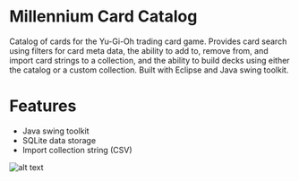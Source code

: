 # Millennium Card Catalog
Catalog of cards for the Yu-Gi-Oh trading card game. Provides card search using filters for card meta data, the ability to add to, remove from, and import card strings to a collection, and the ability to build decks using either the catalog or a custom collection. Built with Eclipse and Java swing toolkit.

# Features
- Java swing toolkit
- SQLite data storage
- Import collection string (CSV)

![alt text](https://i.imgur.com/MMdPmOT.png)